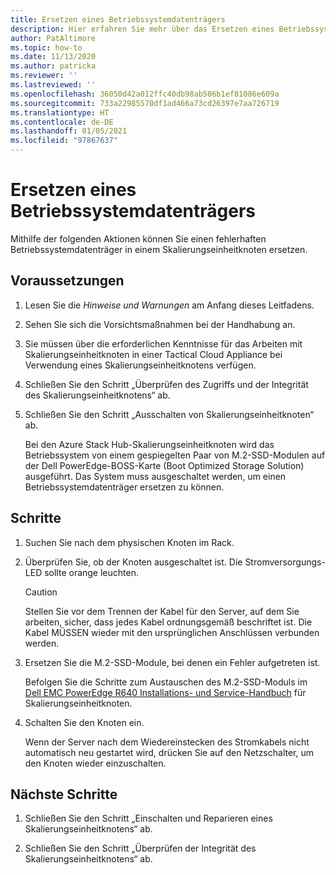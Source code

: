 ```yaml
---
title: Ersetzen eines Betriebssystemdatenträgers
description: Hier erfahren Sie mehr über das Ersetzen eines Betriebssystemdatenträgers.
author: PatAltimore
ms.topic: how-to
ms.date: 11/13/2020
ms.author: patricka
ms.reviewer: ''
ms.lastreviewed: ''
ms.openlocfilehash: 36050d42a012ffc40db98ab506b1ef81086e609a
ms.sourcegitcommit: 733a22985570df1ad466a73cd26397e7aa726719
ms.translationtype: HT
ms.contentlocale: de-DE
ms.lasthandoff: 01/05/2021
ms.locfileid: "97867637"
---
```

# <a name="replacing-an-operating-system-disk"></a>Ersetzen eines Betriebssystemdatenträgers

Mithilfe der folgenden Aktionen können Sie einen fehlerhaften Betriebssystemdatenträger in einem Skalierungseinheitknoten ersetzen.

## <a name="prerequisites"></a>Voraussetzungen

1.  Lesen Sie die *Hinweise und Warnungen* am Anfang dieses Leitfadens.

2.  Sehen Sie sich die Vorsichtsmaßnahmen bei der Handhabung an.

3.  Sie müssen über die erforderlichen Kenntnisse für das Arbeiten mit Skalierungseinheitknoten in einer Tactical Cloud Appliance bei Verwendung eines Skalierungseinheitknotens verfügen.

4.  Schließen Sie den Schritt „Überprüfen des Zugriffs und der Integrität des Skalierungseinheitknotens“ ab.

5.  Schließen Sie den Schritt „Ausschalten von Skalierungseinheitknoten“ ab.

    Bei den Azure Stack Hub-Skalierungseinheitknoten wird das Betriebssystem von einem gespiegelten Paar von M.2-SSD-Modulen auf der Dell PowerEdge-BOSS-Karte (Boot Optimized Storage Solution) ausgeführt. Das System muss ausgeschaltet werden, um einen Betriebssystemdatenträger ersetzen zu können.
    
## <a name="steps"></a>Schritte

1.  Suchen Sie nach dem physischen Knoten im Rack.

2.  Überprüfen Sie, ob der Knoten ausgeschaltet ist. Die Stromversorgungs-LED sollte orange leuchten.

    > [!CAUTION]
    > Stellen Sie vor dem Trennen der Kabel für den Server, auf dem Sie arbeiten, sicher, dass jedes Kabel ordnungsgemäß beschriftet ist. Die Kabel MÜSSEN wieder mit den ursprünglichen Anschlüssen verbunden werden.
    
3.  Ersetzen Sie die M.2-SSD-Module, bei denen ein Fehler aufgetreten ist.

    Befolgen Sie die Schritte zum Austauschen des M.2-SSD-Moduls im [Dell EMC PowerEdge R640 Installations- und Service-Handbuch](https://www.dell.com/support/manuals/us/en/04/poweredge-r640/per640_ism_pub/dell-emc-poweredge-r640-overview?guid=guid-f39be9ba-158c-45e3-b8b1-f07bb750d6d4) für Skalierungseinheitknoten.
    
4.  Schalten Sie den Knoten ein.

    Wenn der Server nach dem Wiedereinstecken des Stromkabels nicht automatisch neu gestartet wird, drücken Sie auf den Netzschalter, um den Knoten wieder einzuschalten.
    
## <a name="next-steps"></a>Nächste Schritte

1.  Schließen Sie den Schritt „Einschalten und Reparieren eines Skalierungseinheitknotens“ ab.

2.  Schließen Sie den Schritt „Überprüfen der Integrität des Skalierungseinheitknotens“ ab.

